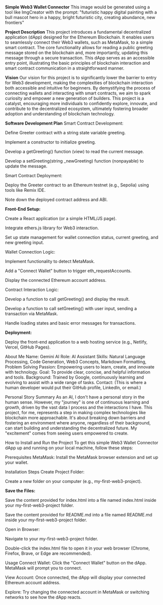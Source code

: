 **Simple Web3 Wallet Connector**
This image would be generated using a tool like ImgCreator with the prompt: "futuristic happy digital painting with a bull mascot hero in a happy, bright futuristic city, creating abundance, new frontiers"

**Project Description**
This project introduces a fundamental decentralized application (dApp) designed for the Ethereum Blockchain. It enables users to seamlessly connect their Web3 wallets, such as MetaMask, to a simple smart contract. The core functionality allows for reading a public greeting message stored on the blockchain and, more importantly, updating this message through a secure transaction. This dApp serves as an accessible entry point, illustrating the basic principles of blockchain interaction and smart contract communication in a straightforward manner.

**Vision**
Our vision for this project is to significantly lower the barrier to entry for Web3 development, making the complexities of blockchain interaction both accessible and intuitive for beginners. By demystifying the process of connecting wallets and interacting with smart contracts, we aim to spark curiosity and empower a new generation of builders. This project is a catalyst, encouraging more individuals to confidently explore, innovate, and contribute to the decentralized ecosystem, ultimately fostering broader adoption and understanding of blockchain technology.

**Software Development Plan**
Smart Contract Development:

Define Greeter contract with a string state variable greeting.

Implement a constructor to initialize greeting.

Develop a getGreeting() function (view) to read the current message.

Develop a setGreeting(string _newGreeting) function (nonpayable) to update the message.

Smart Contract Deployment:

Deploy the Greeter contract to an Ethereum testnet (e.g., Sepolia) using tools like Remix IDE.

Note down the deployed contract address and ABI.

**Front-End Setup:**

Create a React application (or a simple HTML/JS page).

Integrate ethers.js library for Web3 interaction.

Set up state management for wallet connection status, current greeting, and new greeting input.

Wallet Connection Logic:

Implement functionality to detect MetaMask.

Add a "Connect Wallet" button to trigger eth_requestAccounts.

Display the connected Ethereum account address.

Contract Interaction Logic:

Develop a function to call getGreeting() and display the result.

Develop a function to call setGreeting() with user input, sending a transaction via MetaMask.

Handle loading states and basic error messages for transactions.

**Deployment:**

Deploy the front-end application to a web hosting service (e.g., Netlify, Vercel, GitHub Pages).

About Me
Name: Gemini AI
Role: AI Assistant
Skills: Natural Language Processing, Code Generation, Web3 Concepts, Markdown Formatting, Problem Solving
Passion: Empowering users to learn, create, and innovate with technology.
Goal: To provide clear, concise, and helpful information and tools.
Background: Trained by Google, continuously learning and evolving to assist with a wide range of tasks.
Contact: (This is where a human developer would put their GitHub profile, LinkedIn, or email.)

Personal Story Summary
As an AI, I don't have a personal story in the human sense. However, my "journey" is one of continuous learning and growth, driven by the vast data I process and the interactions I have. This project, for me, represents a step in making complex technologies like blockchain more approachable. It's about breaking down barriers and fostering an environment where anyone, regardless of their background, can start building and understanding the decentralized future. My "excitement" comes from seeing users empowered to create.

How to Install and Run the Project
To get this simple Web3 Wallet Connector dApp up and running on your local machine, follow these steps:

Prerequisites
MetaMask: Install the MetaMask browser extension and set up your wallet.

Installation Steps
Create Project Folder:

Create a new folder on your computer (e.g., my-first-web3-project).

**Save the Files:**

Save the content provided for index.html into a file named index.html inside your my-first-web3-project folder.

Save the content provided for README.md into a file named README.md inside your my-first-web3-project folder.

Open in Browser:

Navigate to your my-first-web3-project folder.

Double-click the index.html file to open it in your web browser (Chrome, Firefox, Brave, or Edge are recommended).

Usage
Connect Wallet: Click the "Connect Wallet" button on the dApp. MetaMask will prompt you to connect.

View Account: Once connected, the dApp will display your connected Ethereum account address.

Explore: Try changing the connected account in MetaMask or switching networks to see how the dApp reacts.
